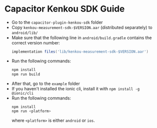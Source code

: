 # Capacitor Kenkou SDK Guide

* Go to the `capacitor-plugin-kenkou-sdk` folder
* Copy `kenkou-measurement-sdk-$VERSION.aar` (distributed separately) to `android/lib/`
* Make sure that the following line in `android/build.gradle` contains the correct version number:
    ```gradle
    implementation files('lib/kenkou-measurement-sdk-$VERSION.aar')
    ```
* Run the following commands:
    ```sh
    npm install
    npm run build
    ```
* After that, go to the `example` folder
* If you haven't installed the ionic cli, install it with `npm install -g @ionic/cli`
* Run the following commands:
    ```sh
    npm install 
    npm run <platform>
    ```
    where `<platform>` is either `android` or `ios`.
